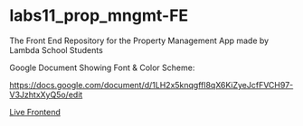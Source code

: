 # labs11_prop_mngmt-FE
The Front End Repository for the Property Management App made by Lambda School Students

Google Document Showing Font & Color Scheme:

https://docs.google.com/document/d/1LH2x5knqgffl8qX6KiZyeJcfFVCH97-V3JzhtxXyQ5o/edit

[Live Frontend](https://labs11-property-management.netlify.com/)
